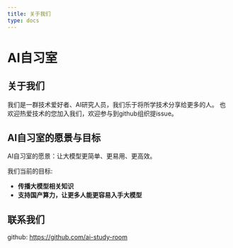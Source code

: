 ```yaml
---
title: 关于我们
type: docs
---
```


# AI自习室

## 关于我们

我们是一群技术爱好者、AI研究人员，我们乐于将所学技术分享给更多的人。
也欢迎热爱技术的您加入我们，欢迎参与到github组织提issue。

## AI自习室的愿景与目标

AI自习室的愿景：让大模型更简单、更易用、更高效。

我们当前的目标:

* **传播大模型相关知识**
* **支持国产算力，让更多人能更容易入手大模型**


## 联系我们

github: https://github.com/ai-study-room

